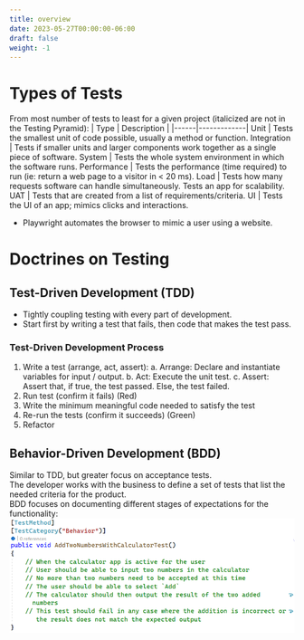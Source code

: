 ```yaml
---
title: overview
date: 2023-05-27T00:00:00-06:00
draft: false
weight: -1
---
```


# Types of Tests
From most number of tests to least for a given project (italicized are not in the Testing Pyramid):
| Type | Description |
|------|-------------|
Unit | Tests the smallest unit of code possible, usually a method or function.
Integration | Tests if smaller units and larger components work together as a single piece of software.
System | Tests the whole system environment in which the software runs.
Performance | Tests the performance (time required) to run (ie: return a web page to a visitor in < 20 ms).
Load | Tests how many requests software can handle simultaneously.  Tests an app for scalability.
UAT | Tests that are created from a list of requirements/criteria.
UI | Tests the UI of an app; mimics clicks and interactions.
- Playwright automates the browser to mimic a user using a website.

# Doctrines on Testing
## Test-Driven Development (TDD)
- Tightly coupling testing with every part of development.  
- Start first by writing a test that fails, then code that makes the test pass.

### Test-Driven Development Process
1. Write a test (arrange, act, assert):
    a. Arrange:  Declare and instantiate variables for input / output.
    b. Act:  Execute the unit test.
    c. Assert:  Assert that, if true, the test passed.  Else, the test failed.
2. Run test (confirm it fails) (Red)
3. Write the minimum meaningful code needed to satisfy the test
4. Re-run the tests (confirm it succeeds) (Green)
5. Refactor

## Behavior-Driven Development (BDD)
Similar to TDD, but greater focus on acceptance tests.  
The developer works with the business to define a set of tests that list the needed criteria for the product.  
BDD focuses on documenting different stages of expectations for the functionality:  
![](./bdd.png)

